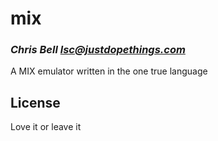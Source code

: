 # mix
### _Chris Bell <lsc@justdopethings.com>_

A MIX emulator written in the one true language

## License

Love it or leave it
